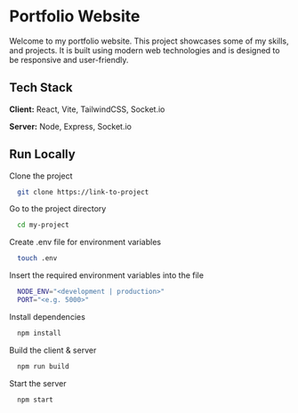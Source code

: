 
# Portfolio Website

Welcome to my portfolio website. This project showcases some of my skills, and projects. It is built using modern web technologies and is designed to be responsive and user-friendly.



## Tech Stack

**Client:** React, Vite, TailwindCSS, Socket.io

**Server:** Node, Express, Socket.io


## Run Locally

Clone the project

```bash
  git clone https://link-to-project
```

Go to the project directory

```bash
  cd my-project
```

Create .env file for environment variables

```bash
  touch .env
```

Insert the required environment variables into the file

```bash
  NODE_ENV="<development | production>"
  PORT="<e.g. 5000>"
```

Install dependencies

```bash
  npm install
```

Build the client & server

```bash
  npm run build
```

Start the server

```bash
  npm start
```

